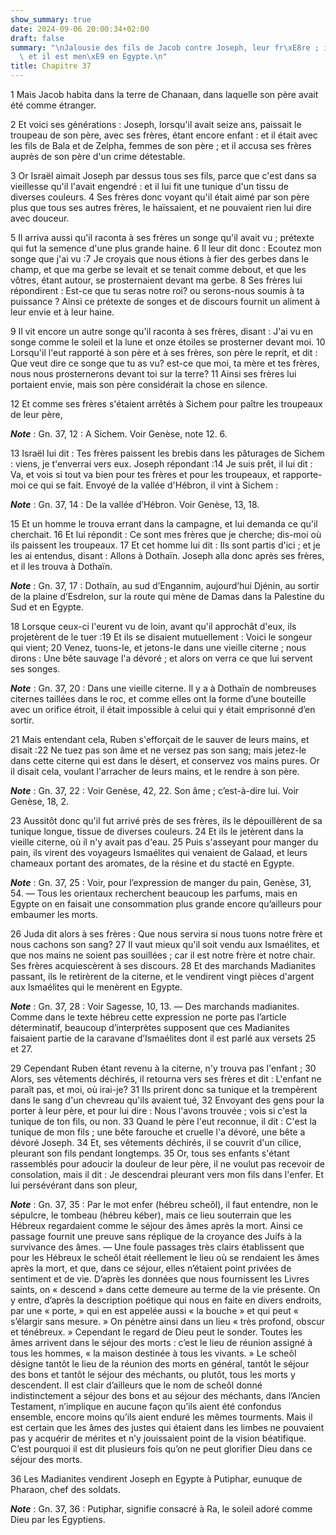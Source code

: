 ```yaml
---
show_summary: true
date: 2024-09-06 20:00:34+02:00
draft: false
summary: "\nJalousie des fils de Jacob contre Joseph, leur fr\xE8re ; ils le vendent,\
  \ et il est men\xE9 en Egypte.\n"
title: Chapitre 37
---
```





1 Mais Jacob habita dans la terre de Chanaan, dans laquelle son père avait été comme étranger.


2 Et voici ses générations : Joseph, lorsqu'il avait seize ans, paissait le troupeau de son père, avec ses frères, étant encore enfant : et il était avec les fils de Bala et de Zelpha, femmes de son père ; et il accusa ses frères auprès de son père d'un crime détestable.


3 Or Israël aimait Joseph par dessus tous ses fils, parce que c'est dans sa vieillesse qu'il l'avait engendré : et il lui fit une tunique d'un tissu de diverses couleurs. 4 Ses frères donc voyant qu'il était aimé par son père plus que tous ses autres frères, le haïssaient, et ne pouvaient rien lui dire avec douceur.


5 Il arriva aussi qu'il raconta à ses frères un songe qu'il avait vu ; prétexte qui fut la semence d'une plus grande haine. 6 Il leur dit donc : Ecoutez mon songe que j'ai vu :7 Je croyais que nous étions à fier des gerbes dans le champ, et que ma gerbe se levait et se tenait comme debout, et que les vôtres, étant autour, se prosternaient devant ma gerbe. 8 Ses frères lui répondirent : Est-ce que tu seras notre roi? ou serons-nous soumis à ta puissance ? Ainsi ce prétexte de songes et de discours fournit un aliment à leur envie et à leur haine.


9 Il vit encore un autre songe qu'il raconta à ses frères, disant : J'ai vu en songe comme le soleil et la lune et onze étoiles se prosterner devant moi. 10 Lorsqu'il l'eut rapporté à son père et à ses frères, son père le reprit, et dit : Que veut dire ce songe que tu as vu? est-ce que moi, ta mère et tes frères, nous nous prosternerons devant toi sur la terre? 11 Ainsi ses frères lui portaient envie, mais son père considérait la chose en silence.


12 Et comme ses frères s'étaient arrêtés à Sichem pour paître les troupeaux de leur père,

***Note*** :  Gn. 37, 12 : A Sichem. Voir Genèse, note 12. 6.

13 Israël lui dit : Tes frères paissent les brebis dans les pâturages de Sichem : viens, je t'enverrai vers eux. Joseph répondant :14 Je suis prêt, il lui dit : Va, et vois si tout va bien pour tes frères et pour les troupeaux, et rapporte-moi ce qui se fait. Envoyé de la vallée d'Hébron, il vint à Sichem :

***Note*** :  Gn. 37, 14 : De la vallée d’Hébron. Voir Genèse, 13, 18.

15 Et un homme le trouva errant dans la campagne, et lui demanda ce qu'il cherchait. 16 Et lui répondit : Ce sont mes frères que je cherche; dis-moi où ils paissent les troupeaux. 17 Et cet homme lui dit : Ils sont partis d'ici ; et je les ai entendus, disant : Allons à Dothaïn. Joseph alla donc après ses frères, et il les trouva à Dothaïn.

***Note*** :  Gn. 37, 17 : Dothaïn, au sud d’Engannim, aujourd’hui Djénin, au sortir de la plaine d’Esdrelon, sur la route qui mène de Damas dans la Palestine du Sud et en Egypte.


18 Lorsque ceux-ci l'eurent vu de loin, avant qu'il approchât d'eux, ils projetèrent de le tuer :19 Et ils se disaient mutuellement : Voici le songeur qui vient; 20 Venez, tuons-le, et jetons-le dans une vieille citerne ; nous dirons : Une bête sauvage l'a dévoré ; et alors on verra ce que lui servent ses songes.

***Note*** :  Gn. 37, 20 : Dans une vieille citerne. Il y a à Dothaïn de nombreuses citernes taillées dans le roc, et comme elles ont la forme d’une bouteille avec un orifice étroit, il était impossible à celui qui y était emprisonné d’en sortir.

21 Mais entendant cela, Ruben s'efforçait de le sauver de leurs mains, et disait :22 Ne tuez pas son âme et ne versez pas son sang; mais jetez-le dans cette citerne qui est dans le désert, et conservez vos mains pures. Or il disait cela, voulant l'arracher de leurs mains, et le rendre à son père.

***Note*** :  Gn. 37, 22 : Voir Genèse, 42, 22. Son âme ; c’est-à-dire lui. Voir Genèse, 18, 2.

23 Aussitôt donc qu'il fut arrivé près de ses frères, ils le dépouillèrent de sa tunique longue, tissue de diverses couleurs. 24 Et ils le jetèrent dans la vieille citerne, où il n'y avait pas d'eau. 25 Puis s'asseyant pour manger du pain, ils virent des voyageurs Ismaélites qui venaient de Galaad, et leurs chameaux portant des aromates, de la résine et du stacté en Egypte.

***Note*** :  Gn. 37, 25 : Voir, pour l’expression de manger du pain, Genèse, 31, 54. ― Tous les orientaux recherchent beaucoup les parfums, mais en Egypte on en faisait une consommation plus grande encore qu’ailleurs pour embaumer les morts.


26 Juda dit alors à ses frères : Que nous servira si nous tuons notre frère et nous cachons son sang? 27 Il vaut mieux qu'il soit vendu aux Ismaélites, et que nos mains ne soient pas souillées ; car il est notre frère et notre chair. Ses frères acquiescèrent à ses discours. 28 Et des marchands Madianites passant, ils le retirèrent de la citerne, et le vendirent vingt pièces d'argent aux Ismaélites qui le menèrent en Egypte.

***Note*** :  Gn. 37, 28 : Voir Sagesse, 10, 13. ― Des marchands madianites. Comme dans le texte hébreu cette expression ne porte pas l’article déterminatif, beaucoup d’interprètes supposent que ces Madianites faisaient partie de la caravane d’Ismaélites dont il est parlé aux versets 25 et 27.


29 Cependant Ruben étant revenu à la citerne, n'y trouva pas l'enfant ; 30 Alors, ses vêtements déchirés, il retourna vers ses frères et dit : L'enfant ne paraît pas, et moi, où irai-je? 31 Ils prirent donc sa tunique et la trempèrent dans le sang d'un chevreau qu'ils avaient tué, 32 Envoyant des gens pour la porter à leur père, et pour lui dire : Nous l'avons trouvée ; vois si c'est la tunique de ton fils, ou non. 33 Quand le père l'eut reconnue, il dit : C'est la tunique de mon fils ; une bête farouche et cruelle l'a dévoré, une bête a dévoré Joseph. 34 Et, ses vêtements déchirés, il se couvrit d'un cilice, pleurant son fils pendant longtemps. 35 Or, tous ses enfants s'étant rassemblés pour adoucir la douleur de leur père, il ne voulut pas recevoir de consolation, mais il dit : Je descendrai pleurant vers mon fils dans l'enfer. Et lui persévérant dans son pleur,

***Note*** :  Gn. 37, 35 : Par le mot enfer (hébreu scheôl), il faut entendre, non le sépulcre, le tombeau (hébreu kéber), mais ce lieu souterrain que les Hébreux regardaient comme le séjour des âmes après la mort. Ainsi ce passage fournit une preuve sans réplique de la croyance des Juifs à la survivance des âmes. ― Une foule passages très clairs établissent que pour les Hébreux le scheôl était réellement le lieu où se rendaient les âmes après la mort, et que, dans ce séjour, elles n’étaient point privées de sentiment et de vie. D’après les données que nous fournissent les Livres saints, on « descend » dans cette demeure au terme de la vie présente. On y entre, d’après la description poétique qui nous en faite en divers endroits, par une « porte, » qui en est appelée aussi « la bouche » et qui peut « s’élargir sans mesure. » On pénètre ainsi dans un lieu « très profond, obscur et ténébreux. » Cependant le regard de Dieu peut le sonder. Toutes les âmes arrivent dans le séjour des morts : c’est le lieu de réunion
assigné à tous les hommes, « la maison destinée à tous les vivants. » Le scheôl désigne tantôt le lieu de la réunion des morts en général, tantôt le séjour des bons et tantôt le séjour des méchants, ou plutôt, tous les morts y descendent. Il est clair d’ailleurs que le nom de scheôl donné indistinctement a séjour des bons et au séjour des méchants, dans l’Ancien Testament, n’implique en aucune façon qu’ils aient été confondus ensemble, encore moins qu’ils aient enduré les mêmes tourments. Mais il est certain que les âmes des justes qui étaient dans les limbes ne pouvaient pas y acquérir de mérites et n’y jouissaient point de la vision béatifique. C’est pourquoi il est dit plusieurs fois qu’on ne peut glorifier Dieu dans ce séjour des morts.


36 Les Madianites vendirent Joseph en Egypte à Putiphar, eunuque de Pharaon, chef des soldats.

***Note*** :  Gn. 37, 36 : Putiphar, signifie consacré à Ra, le soleil adoré comme Dieu par les Egyptiens.

